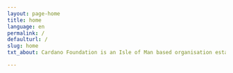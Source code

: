 ```yaml
---
layout: page-home
title: home
language: en
permalink: /
defaulturl: /
slug: home
txt_about: Cardano Foundation is an Isle of Man based organisation established in 2015. The Foundation is dedicated to act as an objective, supervisory and educational body for the Cardano Ecosystem and its many protocols, projects and regulatory outreach and a place for the Cardano community to aggregate and collaborate. Our long-term vision is to build bridges between the Cardano community and diverse business sectors.

---
```


